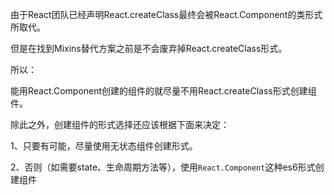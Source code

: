 由于React团队已经声明React.createClass最终会被React.Component的类形式所取代。

但是在找到Mixins替代方案之前是不会废弃掉React.createClass形式。


所以：

能用React.Component创建的组件的就尽量不用React.createClass形式创建组件。

除此之外，创建组件的形式选择还应该根据下面来决定：

1、只要有可能，尽量使用无状态组件创建形式。

2、否则（如需要state、生命周期方法等），使用`React.Component`这种es6形式创建组件